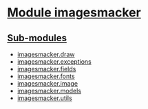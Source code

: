 <h1 id=""><a href="#">Module imagesmacker</a></h1>

<h2 id="sub-modules"><a href="#sub-modules">Sub-modules</a></h2>

- [imagesmacker.draw](./draw.md)
- [imagesmacker.exceptions](./exceptions.md)
- [imagesmacker.fields](./fields.md)
- [imagesmacker.fonts](./fonts.md)
- [imagesmacker.image](./image.md)
- [imagesmacker.models](./models/index.md)
- [imagesmacker.utils](./utils.md)